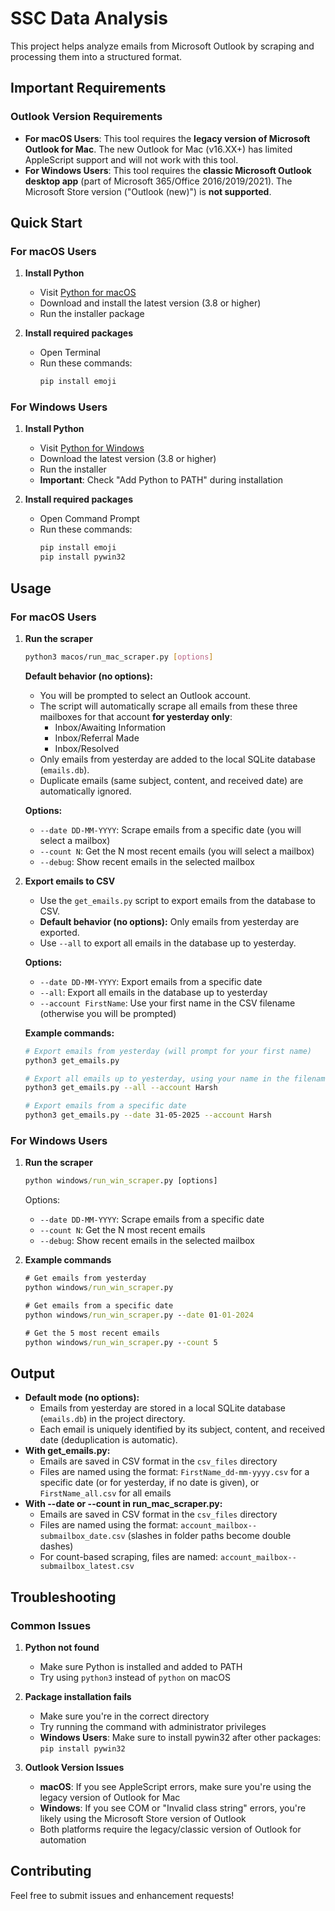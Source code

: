 # SSC Data Analysis

This project helps analyze emails from Microsoft Outlook by scraping and processing them into a structured format.

## Important Requirements

### Outlook Version Requirements
- **For macOS Users**: This tool requires the **legacy version of Microsoft Outlook for Mac**. The new Outlook for Mac (v16.XX+) has limited AppleScript support and will not work with this tool.
- **For Windows Users**: This tool requires the **classic Microsoft Outlook desktop app** (part of Microsoft 365/Office 2016/2019/2021). The Microsoft Store version ("Outlook (new)") is **not supported**.

## Quick Start

### For macOS Users

1. **Install Python**
   - Visit [Python for macOS](https://www.python.org/downloads/macos/)
   - Download and install the latest version (3.8 or higher)
   - Run the installer package

2. **Install required packages**
   - Open Terminal
   - Run these commands:
     ```bash
     pip install emoji
     ```

### For Windows Users

1. **Install Python**
   - Visit [Python for Windows](https://www.python.org/downloads/windows/)
   - Download the latest version (3.8 or higher)
   - Run the installer
   - **Important**: Check "Add Python to PATH" during installation

2. **Install required packages**
   - Open Command Prompt
   - Run these commands:
     ```cmd
     pip install emoji
     pip install pywin32
     ```

## Usage

### For macOS Users

1. **Run the scraper**
   ```bash
   python3 macos/run_mac_scraper.py [options]
   ```

   **Default behavior (no options):**
   - You will be prompted to select an Outlook account.
   - The script will automatically scrape all emails from these three mailboxes for that account **for yesterday only**:
     - Inbox/Awaiting Information
     - Inbox/Referral Made
     - Inbox/Resolved
   - Only emails from yesterday are added to the local SQLite database (`emails.db`).
   - Duplicate emails (same subject, content, and received date) are automatically ignored.

   **Options:**
   - `--date DD-MM-YYYY`: Scrape emails from a specific date (you will select a mailbox)
   - `--count N`: Get the N most recent emails (you will select a mailbox)
   - `--debug`: Show recent emails in the selected mailbox

2. **Export emails to CSV**
   - Use the `get_emails.py` script to export emails from the database to CSV.
   - **Default behavior (no options):** Only emails from yesterday are exported.
   - Use `--all` to export all emails in the database up to yesterday.

   **Options:**
   - `--date DD-MM-YYYY`: Export emails from a specific date
   - `--all`: Export all emails in the database up to yesterday
   - `--account FirstName`: Use your first name in the CSV filename (otherwise you will be prompted)

   **Example commands:**
   ```bash
   # Export emails from yesterday (will prompt for your first name)
   python3 get_emails.py

   # Export all emails up to yesterday, using your name in the filename
   python3 get_emails.py --all --account Harsh

   # Export emails from a specific date
   python3 get_emails.py --date 31-05-2025 --account Harsh
   ```

### For Windows Users

1. **Run the scraper**
   ```cmd
   python windows/run_win_scraper.py [options]
   ```

   Options:
   - `--date DD-MM-YYYY`: Scrape emails from a specific date
   - `--count N`: Get the N most recent emails
   - `--debug`: Show recent emails in the selected mailbox

2. **Example commands**
   ```cmd
   # Get emails from yesterday
   python windows/run_win_scraper.py

   # Get emails from a specific date
   python windows/run_win_scraper.py --date 01-01-2024

   # Get the 5 most recent emails
   python windows/run_win_scraper.py --count 5
   ```

## Output

- **Default mode (no options):**
  - Emails from yesterday are stored in a local SQLite database (`emails.db`) in the project directory.
  - Each email is uniquely identified by its subject, content, and received date (deduplication is automatic).
- **With get_emails.py:**
  - Emails are saved in CSV format in the `csv_files` directory
  - Files are named using the format: `FirstName_dd-mm-yyyy.csv` for a specific date (or for yesterday, if no date is given), or `FirstName_all.csv` for all emails
- **With --date or --count in run_mac_scraper.py:**
  - Emails are saved in CSV format in the `csv_files` directory
  - Files are named using the format: `account_mailbox--submailbox_date.csv` (slashes in folder paths become double dashes)
  - For count-based scraping, files are named: `account_mailbox--submailbox_latest.csv`

## Troubleshooting

### Common Issues

1. **Python not found**
   - Make sure Python is installed and added to PATH
   - Try using `python3` instead of `python` on macOS

2. **Package installation fails**
   - Make sure you're in the correct directory
   - Try running the command with administrator privileges
   - **Windows Users**: Make sure to install pywin32 after other packages: `pip install pywin32`

3. **Outlook Version Issues**
   - **macOS**: If you see AppleScript errors, make sure you're using the legacy version of Outlook for Mac
   - **Windows**: If you see COM or "Invalid class string" errors, you're likely using the Microsoft Store version of Outlook
   - Both platforms require the legacy/classic version of Outlook for automation

## Contributing

Feel free to submit issues and enhancement requests!

